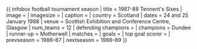 {{ infobox football tournament season | title = 1987-88 Tennent's Sixes | image = | imagesize = | caption = | country = Scotland | dates = 24 and 25 January 1988 | venue = Scottish Exhibition and Conference Centre, Glasgow | num_teams = 12 | defending champions = | champions = Dundee | runner-up = Motherwell | matches = | goals = | top goal scorer = | prevseason = 1986–87 | nextseason = 1988–89 }}
